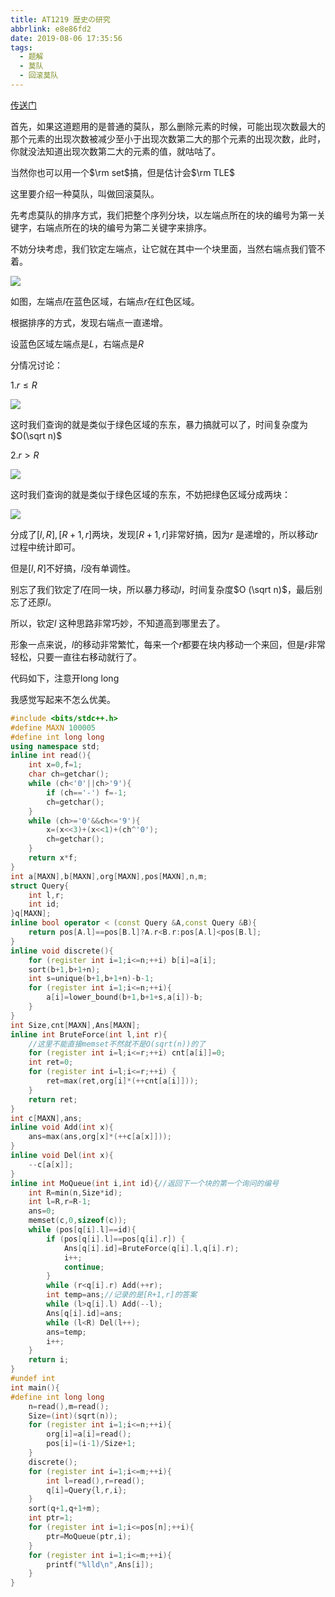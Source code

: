 ```yaml
---
title: AT1219 歴史の研究
abbrlink: e8e86fd2
date: 2019-08-06 17:35:56
tags:
  - 题解
  - 莫队
  - 回滚莫队
---
```


[传送门](https://www.luogu.org/problem/AT1219)

首先，如果这道题用的是普通的莫队，那么删除元素的时候，可能出现次数最大的那个元素的出现次数被减少至小于出现次数第二大的那个元素的出现次数，此时，你就没法知道出现次数第二大的元素的值，就咕咕了。

当然你也可以用一个$\rm set$搞，但是估计会$\rm TLE$

这里要介绍一种莫队，叫做回滚莫队。

先考虑莫队的排序方式，我们把整个序列分块，以左端点所在的块的编号为第一关键字，右端点所在的块的编号为第二关键字来排序。

不妨分块考虑，我们钦定左端点，让它就在其中一个块里面，当然右端点我们管不着。

![](/images/hgmd.png)

如图，左端点$l$在蓝色区域，右端点$r$在红色区域。

根据排序的方式，发现右端点一直递增。

设蓝色区域左端点是$L$，右端点是$R$

分情况讨论：

1.$r \le R$

![](/images/hgmd2.png)

这时我们查询的就是类似于绿色区域的东东，暴力搞就可以了，时间复杂度为$O(\sqrt n)$

2.$r>R$

![](/images/hgmd3.png)

这时我们查询的就是类似于绿色区域的东东，不妨把绿色区域分成两块：

![](/images/hgmd4.png)

分成了$[l,R],[R+1,r]$两块，发现$[R+1,r]$非常好搞，因为$r$ 是递增的，所以移动$r$过程中统计即可。

但是$[l,R]$不好搞，$l$没有单调性。

别忘了我们钦定了$l$在同一块，所以暴力移动$l$，时间复杂度$O (\sqrt n)$，最后别忘了还原$l$。

所以，钦定$l$ 这种思路非常巧妙，不知道高到哪里去了。

形象一点来说，$l$的移动非常繁忙，每来一个$r$都要在块内移动一个来回，但是$r$非常轻松，只要一直往右移动就行了。

代码如下，注意开$\text{long long}$

我感觉写起来不怎么优美。

```cpp
#include <bits/stdc++.h>
#define MAXN 100005
#define int long long
using namespace std;
inline int read(){
    int x=0,f=1;
    char ch=getchar();
    while (ch<'0'||ch>'9'){
        if (ch=='-') f=-1;
        ch=getchar();
    }
    while (ch>='0'&&ch<='9'){
        x=(x<<3)+(x<<1)+(ch^'0');
        ch=getchar();
    }
    return x*f;
}
int a[MAXN],b[MAXN],org[MAXN],pos[MAXN],n,m;
struct Query{
    int l,r;
    int id;
}q[MAXN];
inline bool operator < (const Query &A,const Query &B){
    return pos[A.l]==pos[B.l]?A.r<B.r:pos[A.l]<pos[B.l];
}
inline void discrete(){
    for (register int i=1;i<=n;++i) b[i]=a[i];
    sort(b+1,b+1+n);
    int s=unique(b+1,b+1+n)-b-1;
    for (register int i=1;i<=n;++i){
        a[i]=lower_bound(b+1,b+1+s,a[i])-b;
    }
}
int Size,cnt[MAXN],Ans[MAXN];
inline int BruteForce(int l,int r){
    //这里不能直接memset不然就不是O(sqrt(n))的了
    for (register int i=l;i<=r;++i) cnt[a[i]]=0;
    int ret=0;
    for (register int i=l;i<=r;++i) {
        ret=max(ret,org[i]*(++cnt[a[i]]));
    }
    return ret;
}
int c[MAXN],ans;
inline void Add(int x){
    ans=max(ans,org[x]*(++c[a[x]]));
}
inline void Del(int x){
    --c[a[x]];
}
inline int MoQueue(int i,int id){//返回下一个块的第一个询问的编号
    int R=min(n,Size*id);
    int l=R,r=R-1;
    ans=0;
    memset(c,0,sizeof(c));
    while (pos[q[i].l]==id){
        if (pos[q[i].l]==pos[q[i].r]) {
            Ans[q[i].id]=BruteForce(q[i].l,q[i].r);
            i++;
            continue;
        }
        while (r<q[i].r) Add(++r);
        int temp=ans;//记录的是[R+1,r]的答案
        while (l>q[i].l) Add(--l);
        Ans[q[i].id]=ans;
        while (l<R) Del(l++);
        ans=temp;
        i++;
    }
    return i;
}
#undef int
int main(){
#define int long long
    n=read(),m=read();
    Size=(int)(sqrt(n));
    for (register int i=1;i<=n;++i){
        org[i]=a[i]=read();
        pos[i]=(i-1)/Size+1;
    }
    discrete();
    for (register int i=1;i<=m;++i){
        int l=read(),r=read();
        q[i]=Query{l,r,i};
    }
    sort(q+1,q+1+m);
    int ptr=1;
    for (register int i=1;i<=pos[n];++i){
        ptr=MoQueue(ptr,i);
    }
    for (register int i=1;i<=m;++i){
        printf("%lld\n",Ans[i]);
    }
}
```

